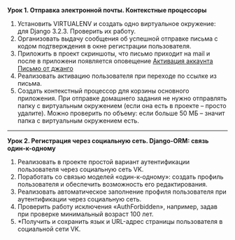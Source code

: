 **Урок 1. Отправка электронной почты. Контекстные процессоры**
1. Установить VIRTUALENV и создать одно виртуальное окружение: для Django 3.2.3. Проверить их работу.
2. Организовать выдачу сообщения об успешной отправке письма с кодом подтверждения в окне регистрации пользователя.
3. Приложить в проект скриншоты, что письмо приходит на mail и после в приложени появляется оповещение [Активация аккаунта](https://i.imgur.com/CtCrXe5.png) [Письмо от джанго](https://i.imgur.com/Flc41iq.png)
4. Реализовать активацию пользователя при переходе по ссылке из письма.
5. Создать контекстный процессор для корзины основного приложения.
При отправке домашнего задания не нужно отправлять папку с виртуальным окружением (если она есть в проекте – просто удалите). Можно проверить по объему: если больше 50 МБ – значит папка с виртуальным окружением есть.
***
**Урок 2. Регистрация через социальную сеть. Django-ORM: связь один-к-одному**
1. Реализовать в проекте простой вариант аутентификации пользователя через социальную сеть VK.
2. Поработать со связью моделей «один-к-одному»: создать профиль пользователя и обеспечить возможность его редактирования.
3. Реализовать автоматическое заполнение профиля пользователя при аутентификации через социальную сеть.
4. Проверить работу исключения «AuthForbidden», например, задав при проверке минимальный возраст 100 лет.
5. *Получить и сохранить язык и URL-адрес страницы пользователя в социальной сети VK.